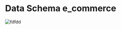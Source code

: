 # Data Schema e_commerce  
![fdfdd](https://user-images.githubusercontent.com/31687633/103762179-22e80400-5018-11eb-8163-4c8cb3d8b24e.PNG)
